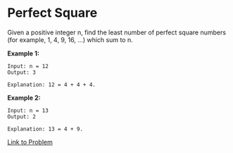 # Perfect Square

Given a positive integer n, find the least number of perfect square numbers (for example, 1, 4, 9, 16, ...) which sum to n.

**Example 1:**

```
Input: n = 12
Output: 3

Explanation: 12 = 4 + 4 + 4.
```

**Example 2:**

```
Input: n = 13
Output: 2

Explanation: 13 = 4 + 9.
```

[Link to Problem](https://leetcode.com/explore/challenge/card/june-leetcoding-challenge/542/week-4-june-22nd-june-28th/3373/)
